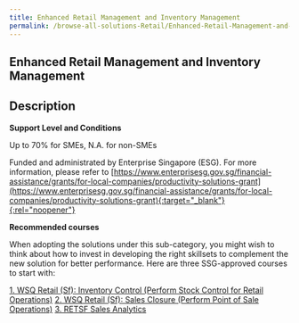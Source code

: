 ```yaml
---
title: Enhanced Retail Management and Inventory Management
permalink: /browse-all-solutions-Retail/Enhanced-Retail-Management-and-Inventory-Management
---
```


## Enhanced Retail Management and Inventory Management
## Description

**Support Level and Conditions**

Up to 70% for SMEs, N.A. for non-SMEs

Funded and administrated by Enterprise Singapore (ESG). For more information, please refer to
[https://www.enterprisesg.gov.sg/financial-assistance/grants/for-local-companies/productivity-solutions-grant](https://www.enterprisesg.gov.sg/financial-assistance/grants/for-local-companies/productivity-solutions-grant){:target="_blank"}{:rel="noopener"}

**Recommended courses**

When adopting the solutions under this sub-category, you might wish to think about how to invest in developing the right skillsets to complement the new solution for better performance. Here are three SSG-approved courses to start with:

<a href='https://courses.enterprisejobskills.gov.sg/Course_Internet/CourseDetail/WSQ-Retail-Sf-Inventory-Control-Perform-Stock-Control-Retail-Operations-2'  target='_blank' rel='noopener'>1. WSQ Retail (Sf): Inventory Control (Perform Stock Control for Retail Operations)</a>
<a href='https://courses.enterprisejobskills.gov.sg/Course_Internet/CourseDetail/WSQ-Retail-Sf-Sales-Closure-Perform-Point-Sale-Operations-2'  target='_blank' rel='noopener'>2. WSQ Retail (Sf): Sales Closure (Perform Point of Sale Operations)</a>
<a href='https://courses.enterprisejobskills.gov.sg/Course_Internet/CourseDetail/RETSF-Sales-Analytics-2'  target='_blank' rel='noopener'>3. RETSF Sales Analytics</a>

